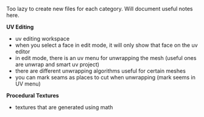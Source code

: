 Too lazy to create new files for each category.
Will document useful notes here. 

**UV Editing**
- uv editing workspace
- when you select a face in edit mode, it will only show that face on the uv editor
- in edit mode, there is an uv menu for unwrapping the mesh (useful ones are unwrap and smart uv project)
- there are different unwrapping algorithms useful for certain meshes
- you can mark seams as places to cut when unwrapping (mark seems in UV menu)

**Procedural Textures**
- textures that are generated using math
